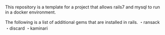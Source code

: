 This repository is a template for a project that allows rails7 and mysql to run in a docker environment.

The following is a list of additional gems that are installed in rails.
・ransack
・discard
・kaminari
